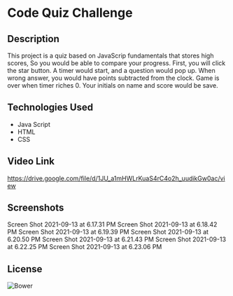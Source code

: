 # Code Quiz Challenge

## Description

This project is a quiz based on JavaScrip fundamentals that stores high scores, So you would be able to compare your progress.  First, you will click the star button. A timer would start, and a question would pop up. When wrong answer, you would have points subtracted from the clock. Game is over when timer riches 0. Your initials on name and score would be save.

## Technologies Used

* Java Script
* HTML
* CSS

## Video Link

https://drive.google.com/file/d/1JU_a1mHWLrKuaS4rC4o2h_uudikGw0ac/view

## Screenshots

Screen Shot 2021-09-13 at 6.17.31 PM
Screen Shot 2021-09-13 at 6.18.42 PM
Screen Shot 2021-09-13 at 6.19.39 PM
Screen Shot 2021-09-13 at 6.20.50 PM
Screen Shot 2021-09-13 at 6.21.43 PM
Screen Shot 2021-09-13 at 6.22.25 PM
Screen Shot 2021-09-13 at 6.23.06 PM

## License

![Bower](https://img.shields.io/bower/l/MI)
